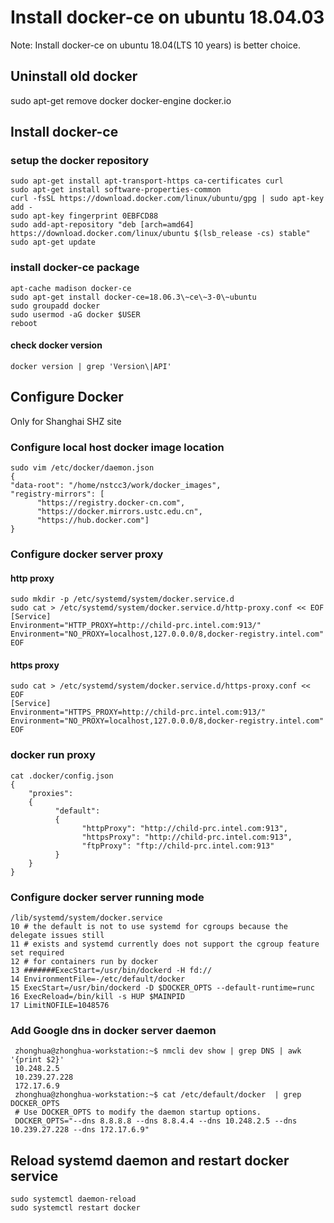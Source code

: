 # Install docker-ce on ubuntu 18.04.03
Note: Install docker-ce on ubuntu 18.04(LTS 10 years) is better choice.
## Uninstall old docker
sudo apt-get remove docker docker-engine docker.io  

## Install docker-ce
### setup the docker repository
```
sudo apt-get install apt-transport-https ca-certificates curl
sudo apt-get install software-properties-common
curl -fsSL https://download.docker.com/linux/ubuntu/gpg | sudo apt-key add -
sudo apt-key fingerprint 0EBFCD88
sudo add-apt-repository "deb [arch=amd64] https://download.docker.com/linux/ubuntu $(lsb_release -cs) stable"
sudo apt-get update
```

### install docker-ce package
```
apt-cache madison docker-ce
sudo apt-get install docker-ce=18.06.3\~ce\~3-0\~ubuntu
sudo groupadd docker
sudo usermod -aG docker $USER
reboot
```

#### check docker version
```
docker version | grep 'Version\|API'
```

## Configure Docker
Only for Shanghai SHZ site
### Configure local host docker image location
```
sudo vim /etc/docker/daemon.json
{
"data-root": "/home/nstcc3/work/docker_images",
"registry-mirrors": [
      "https://registry.docker-cn.com",
      "https://docker.mirrors.ustc.edu.cn",
      "https://hub.docker.com"]
}
```
### Configure docker server proxy
#### http proxy
```
sudo mkdir -p /etc/systemd/system/docker.service.d
sudo cat > /etc/systemd/system/docker.service.d/http-proxy.conf << EOF
[Service]
Environment="HTTP_PROXY=http://child-prc.intel.com:913/"
Environment="NO_PROXY=localhost,127.0.0.0/8,docker-registry.intel.com"
EOF
```
  
#### https proxy
```
sudo cat > /etc/systemd/system/docker.service.d/https-proxy.conf << EOF
[Service]
Environment="HTTPS_PROXY=http://child-prc.intel.com:913/"
Environment="NO_PROXY=localhost,127.0.0.0/8,docker-registry.intel.com"
EOF
```

### docker run proxy
```
cat .docker/config.json
{
    "proxies":
    {
          "default":
          {
                "httpProxy": "http://child-prc.intel.com:913",
                "httpsProxy": "http://child-prc.intel.com:913",
                "ftpProxy": "ftp://child-prc.intel.com:913"
          }
    }
}
```
  
### Configure docker server running mode
```
/lib/systemd/system/docker.service
10 # the default is not to use systemd for cgroups because the delegate issues still
11 # exists and systemd currently does not support the cgroup feature set required
12 # for containers run by docker
13 #######ExecStart=/usr/bin/dockerd -H fd://
14 EnvironmentFile=-/etc/default/docker
15 ExecStart=/usr/bin/dockerd -D $DOCKER_OPTS --default-runtime=runc
16 ExecReload=/bin/kill -s HUP $MAINPID
17 LimitNOFILE=1048576
```
### Add Google dns in docker server daemon
```
 zhonghua@zhonghua-workstation:~$ nmcli dev show | grep DNS | awk '{print $2}'
 10.248.2.5
 10.239.27.228
 172.17.6.9
 zhonghua@zhonghua-workstation:~$ cat /etc/default/docker  | grep DOCKER_OPTS
 # Use DOCKER_OPTS to modify the daemon startup options.
 DOCKER_OPTS="--dns 8.8.8.8 --dns 8.8.4.4 --dns 10.248.2.5 --dns 10.239.27.228 --dns 172.17.6.9"
```
  
## Reload systemd daemon and restart docker service
```
sudo systemctl daemon-reload
sudo systemctl restart docker
```
